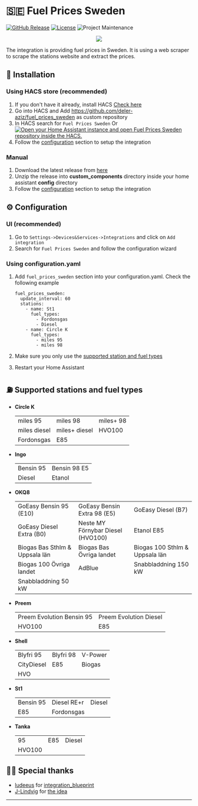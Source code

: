 

# 🇸🇪 Fuel Prices Sweden

[![GitHub Release][releases-shield]][releases]
[![License][license-shield]](LICENSE)
![Project Maintenance][maintenance-shield]



<p align="center">
  <img src="https://raw.githubusercontent.com/deler-aziz/fuel_prices_sweden/main/images/logo.png">
</p>


The integration is providing fuel prices in Sweden. It is using a web scraper to scrape the stations website and extract the prices.


## 🚀 Installation
### Using HACS store (recommended)
1. If you don't have it already, install HACS [Check here](https://hacs.xyz/docs/setup/download/)
2. Go into HACS and Add https://github.com/deler-aziz/fuel_prices_sweden as custom repository
3. In HACS search for `Fuel Prices Sweden` Or [![Open your Home Assistant instance and open Fuel Prices Sweden repository inside the HACS.](https://my.home-assistant.io/badges/hacs_repository.svg)](https://my.home-assistant.io/redirect/hacs_repository/?owner=deler-aziz&repository=fuel_prices_sweden)
4. Follow the [configuration](#Configuration) section to setup the integration


### Manual
1. Download the latest release from [here](https://github.com/deler-aziz/fuel_prices_sweden/releases)
2. Unzip the release into **custom_components** directory inside your home assistant **config** directory
3. Follow the [configuration](#Configuration) section to setup the integration

## ⚙️ Configuration
### UI (recommended)
1. Go to `Settings->Devices&Services->Integrations` and click on `Add integration`
2. Search for `Fuel Prices Sweden` and follow the configuration wizard

### Using configuration.yaml
1. Add `fuel_prices_sweden` section into your configuration.yaml. Check the following example

    ```
    fuel_prices_sweden:
      update_interval: 60
      stations:
        - name: St1
          fuel_types:
            - Fordonsgas
            - Diesel
        - name: Circle K
          fuel_types:
            - miles 95
            - miles 98
    ```
2. Make sure you only use the [supported station and fuel types](#Supported-stations-and-fuel-types)
3. Restart your Home Assistant


## ⛽︎ Supported stations and fuel types

- **Circle K**
    <table>
        <tr><td>miles 95</td><td>miles 98</td><td>miles+ 98</td></tr>
        <tr><td>miles diesel</td><td>miles+ diesel</td><td>HVO100</td></tr>
        <tr><td>Fordonsgas</td><td>E85</td><td></td></tr>
    </table>

- **Ingo**
    <table>
        <tr><td>Bensin 95</td><td>Bensin 98 E5</td></tr>
        <tr><td>Diesel</td><td>Etanol</td></tr>
    </table>

- **OKQ8**
    <table>
        <tr><td>GoEasy Bensin 95 (E10)</td><td>GoEasy Bensin Extra 98 (E5)</td><td>GoEasy Diesel (B7)</td></tr>
        <tr><td>GoEasy Diesel Extra (B0)</td><td>Neste MY Förnybar Diesel (HVO100)</td><td>Etanol E85</td></tr>
        <tr><td>Biogas Bas Sthlm & Uppsala län</td><td>Biogas Bas Övriga landet</td><td>Biogas 100 Sthlm & Uppsala län</td></tr>
        <tr><td>Biogas 100 Övriga landet</td><td>AdBlue</td><td>Snabbladdning 150 kW</td></tr>
        <tr><td>Snabbladdning 50 kW</td><td></td><td></td></tr>
    </table>

- **Preem**
    <table>
        <tr><td>Preem Evolution Bensin 95</td><td>Preem Evolution Diesel</td></tr>
        <tr><td>HVO100</td><td>E85</td></tr>
    </table>

- **Shell**
    <table>
        <tr><td>Blyfri 95</td><td>Blyfri 98</td><td>V-Power</td></tr>
        <tr><td>CityDiesel</td><td>E85</td><td>Biogas</td></tr>
        <tr><td>HVO</td><td></td><td></td></tr>
    </table>

- **St1**
    <table>
        <tr><td>Bensin 95</td><td>Diesel RE+r</td><td>Diesel</td></tr>
        <tr><td>E85</td><td>Fordonsgas</td><td></td></tr>
    </table>

- **Tanka**
    <table>
        <tr><td>95</td><td>E85</td><td>Diesel</td></tr>
        <tr><td>HVO100</td><td></td><td></td></tr>
    </table>

## 🙏🏽 Special thanks
- [ludeeus](https://github.com/ludeeus) for [integration_blueprint](https://github.com/ludeeus/integration_blueprint)
- [J-Lindvig](https://github.com/J-Lindvig) for [the idea](https://github.com/J-Lindvig/Fuelprices_DK)

***
[releases]: https://github.com/deler-aziz/fuel_prices_sweden/releases
[releases-shield]: https://img.shields.io/github/v/release/deler-aziz/fuel_prices_sweden?style=for-the-badge
[license-shield]: https://img.shields.io/github/license/deler-aziz/fuel_prices_sweden?style=for-the-badge
[maintenance-shield]: https://img.shields.io/badge/maintainer-deler%20aziz-blue?style=for-the-badge



